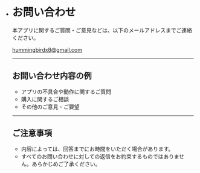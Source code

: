 - # お問い合わせ

  本アプリに関するご質問・ご意見などは、以下のメールアドレスまでご連絡ください。

  hummingbirdx8@gmail.com

  ---

  ## お問い合わせ内容の例

  - アプリの不具合や動作に関するご質問  
  - 購入に関するご相談  
  - その他のご意見・ご要望

  ---

  ## ご注意事項

  - 内容によっては、回答までにお時間をいただく場合があります。  
  - すべてのお問い合わせに対しての返信をお約束するものではありません。あらかじめご了承ください。
